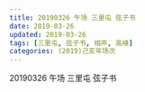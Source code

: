 ```yaml
---
title: 20190326 午场 三里屯 弦子书
date: 2019-03-26
updated: 2019-03-26
tags: [三里屯, 弦子书, 相声, 高峰]
categories: (2019)己亥年场次
---
```

20190326 午场 三里屯 弦子书